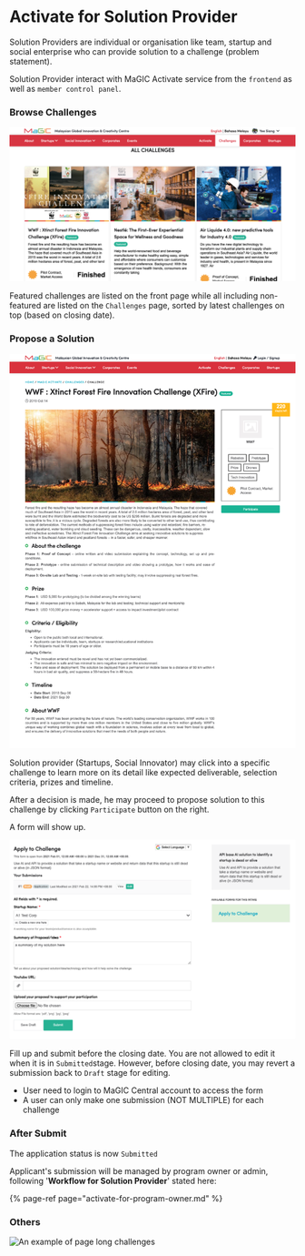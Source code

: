 # Activate for Solution Provider

Solution Providers are individual or organisation like team, startup and social enterprise who can provide solution to a challenge \(problem statement\).

Solution Provider interact with MaGIC Activate service from the `frontend` as well as `member control panel`.

### Browse Challenges

![Challenge directory on frontend](../../.gitbook/assets/screenshot-2021-03-01-at-6.25.44-pm.png)

Featured challenges are listed on the front page while all including non-featured are listed on the `Challenges` page, sorted by latest challenges on top \(based on closing date\).

### Propose a Solution

![Click the Participate button to propose your solution](../../.gitbook/assets/magic-dev-.png)

Solution provider \(Startups, Social Innovator\) may click into a specific challenge to learn more on its detail like expected deliverable, selection criteria, prizes and timeline. 

After a decision is made, he may proceed to propose solution to this challenge by clicking `Participate` button on the right.

A form will show up.

![Example of challenge participation form](../../.gitbook/assets/screenshot-2021-02-22-at-3.19.41-pm.png)

Fill up and submit before the closing date. You are not allowed to edit it when it is in `Submitted`stage. However, before closing date, you may revert a submission back to `Draft` stage for editing.

* User need to login to MaGIC Central account to access the form
* A user can only make one submission \(NOT MULTIPLE\) for each challenge

### After Submit

The application status is now `Submitted`

Applicant's submission will be managed by program owner or admin, following '**Workflow for Solution Provider**' stated here:

{% page-ref page="activate-for-program-owner.md" %}



### Others

![An example of page long challenges](../../.gitbook/assets/magic-central.png)


